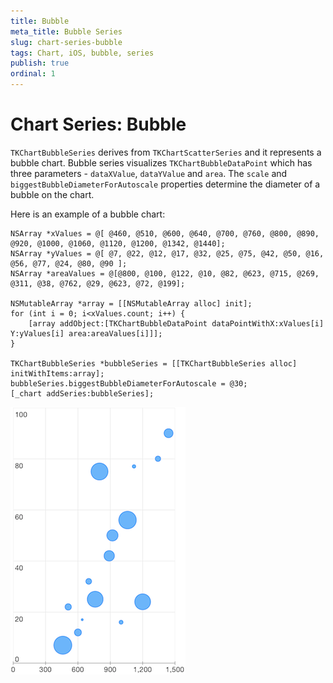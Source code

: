 ```yaml
---
title: Bubble
meta_title: Bubble Series
slug: chart-series-bubble
tags: Chart, iOS, bubble, series
publish: true
ordinal: 1
---
```


# Chart Series: Bubble


<code>TKChartBubbleSeries</code> derives from <code>TKChartScatterSeries</code> and it represents a bubble chart. Bubble series visualizes <code>TKChartBubbleDataPoint</code> which has three parameters - <code>dataXValue</code>, <code>dataYValue</code> and <code>area</code>. The <code>scale</code> and <code>biggestBubbleDiameterForAutoscale</code> properties determine the diameter of a bubble on the chart.

Here is an example of a bubble chart:

	NSArray *xValues = @[ @460, @510, @600, @640, @700, @760, @800, @890, @920, @1000, @1060, @1120, @1200, @1342, @1440];
    NSArray *yValues = @[ @7, @22, @12, @17, @32, @25, @75, @42, @50, @16, @56, @77, @24, @80, @90 ];
    NSArray *areaValues = @[@800, @100, @122, @10, @82, @623, @715, @269, @311, @38, @762, @29, @623, @72, @199];
    
    NSMutableArray *array = [[NSMutableArray alloc] init];
    for (int i = 0; i<xValues.count; i++) {
        [array addObject:[TKChartBubbleDataPoint dataPointWithX:xValues[i] Y:yValues[i] area:areaValues[i]]];
    }
    
    TKChartBubbleSeries *bubbleSeries = [[TKChartBubbleSeries alloc] initWithItems:array];
    bubbleSeries.biggestBubbleDiameterForAutoscale = @30;
    [_chart addSeries:bubbleSeries];
    
<img src="../../images/chart-series-bubble001.png"/>